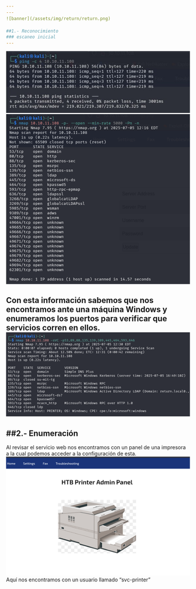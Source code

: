 ```yaml
---
---
![banner](/assets/img/return/return.png)

##1.- Reconocimiento
### escaneo inicial
---
```

![img1](/assets/img/return/1.jpg)
![img2](/assets/img/return/2.png)

Con esta información sabemos que nos encontramos ante una
máquina Windows y enumeramos los puertos para verificar que
servicios corren en ellos.
![img3](/assets/img/return/3.png)
---
##2.- Enumeración
---
Al revisar el servicio web nos encontramos con un panel de
una impresora a la cual podemos acceder a la configuración
de esta. 
![img4](/assets/img/return/4.png)
Aquí nos encontramos con un usuario llamado “svc-printer”
